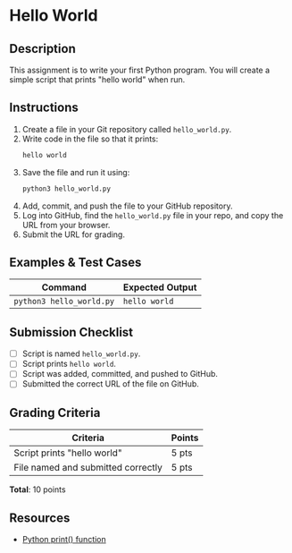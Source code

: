 # Hello World

## Description
This assignment is to write your first Python program. You will create a simple script that prints "hello world" when run.

## Instructions

1. Create a file in your Git repository called `hello_world.py`.
2. Write code in the file so that it prints:
    ```python
    hello world
    ```
3. Save the file and run it using:
    ```bash
    python3 hello_world.py
    ```
4. Add, commit, and push the file to your GitHub repository.
5. Log into GitHub, find the `hello_world.py` file in your repo, and copy the URL from your browser.
6. Submit the URL for grading.

## Examples & Test Cases

| Command                    | Expected Output |
|---------------------------|-----------------|
| `python3 hello_world.py`  | `hello world`   |

## Submission Checklist
- [ ] Script is named `hello_world.py`.
- [ ] Script prints `hello world`.
- [ ] Script was added, committed, and pushed to GitHub.
- [ ] Submitted the correct URL of the file on GitHub.

## Grading Criteria

| Criteria                         | Points |
|----------------------------------|--------|
| Script prints "hello world"      | 5 pts  |
| File named and submitted correctly | 5 pts  |

**Total**: 10 points

## Resources
- [Python print() function](https://docs.python.org/3/library/functions.html#print)
